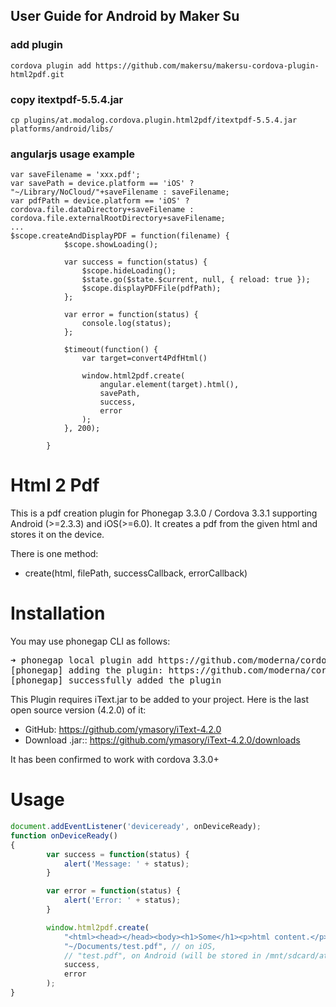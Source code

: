## User Guide for Android by Maker Su
### add plugin
```
cordova plugin add https://github.com/makersu/makersu-cordova-plugin-html2pdf.git
```
### copy itextpdf-5.5.4.jar
```
cp plugins/at.modalog.cordova.plugin.html2pdf/itextpdf-5.5.4.jar platforms/android/libs/
```
### angularjs usage example
```
var saveFilename = 'xxx.pdf';
var savePath = device.platform == 'iOS' ? "~/Library/NoCloud/"+saveFilename : saveFilename;
var pdfPath = device.platform == 'iOS' ? cordova.file.dataDirectory+saveFilename : cordova.file.externalRootDirectory+saveFilename;
...
$scope.createAndDisplayPDF = function(filename) {
            $scope.showLoading();

            var success = function(status) {
                $scope.hideLoading();
                $state.go($state.$current, null, { reload: true });
                $scope.displayPDFFile(pdfPath); 
            };

            var error = function(status) {
                console.log(status);
            };

            $timeout(function() {
                var target=convert4PdfHtml()
                
                window.html2pdf.create(
                    angular.element(target).html(),
                    savePath,
                    success,
                    error
                );
            }, 200);

        }

```

Html 2 Pdf
=============

This is a pdf creation plugin for Phonegap 3.3.0 / Cordova 3.3.1 supporting Android (>=2.3.3) and iOS(>=6.0).
It creates a pdf from the given html and stores it on the device.

There is one method:

* create(html, filePath, successCallback, errorCallback)

Installation
======
You may use phonegap CLI as follows:

<pre>
➜ phonegap local plugin add https://github.com/moderna/cordova-plugin-html2pdf.git
[phonegap] adding the plugin: https://github.com/moderna/cordova-plugin-html2pdf.git
[phonegap] successfully added the plugin
</pre>

This Plugin requires iText.jar to be added to your project. Here is the last open source version (4.2.0) of it:    

 * GitHub: https://github.com/ymasory/iText-4.2.0
 * Download .jar:: https://github.com/ymasory/iText-4.2.0/downloads  
  
It has been confirmed to work with cordova 3.3.0+

Usage
====
```javascript
document.addEventListener('deviceready', onDeviceReady);
function onDeviceReady()
{
        var success = function(status) {
            alert('Message: ' + status);
        }

        var error = function(status) {
            alert('Error: ' + status);
        }

        window.html2pdf.create(
            "<html><head></head><body><h1>Some</h1><p>html content.</p></body></html>",
            "~/Documents/test.pdf", // on iOS,
			// "test.pdf", on Android (will be stored in /mnt/sdcard/at.modalog.cordova.plugin.html2pdf/test.pdf)
            success,
            error
        );
}
```


